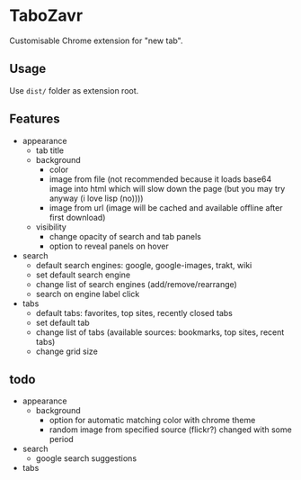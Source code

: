 # TaboZavr
Customisable Chrome extension for "new tab".


## Usage
Use `dist/` folder as extension root.


## Features

- appearance
    - tab title
    - background
        - color
        - image from file 
        (not recommended because it loads base64 image into html which will slow down the page 
        (but you may try anyway 
        (i love lisp 
        (no))))
        - image from url (image will be cached and available offline after first download)
    - visibility
        - change opacity of search and tab panels
        - option to reveal panels on hover
- search
    - default search engines: google, google-images, trakt, wiki
    - set default search engine
    - change list of search engines (add/remove/rearrange)
    - search on engine label click
- tabs
    - default tabs: favorites, top sites, recently closed tabs
    - set default tab
    - change list of tabs (available sources: bookmarks, top sites, recent tabs)
    - change grid size


## todo

- appearance
    - background
        - option for automatic matching color with chrome theme
        - random image from specified source (flickr?) changed with some period
- search
    - google search suggestions
- tabs
